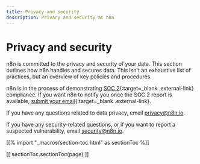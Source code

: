 ```yaml
---
title: Privacy and security
description: Privacy and security at n8n
---
```


# Privacy and security

n8n is committed to the privacy and security of your data. This section outlines how n8n handles and secures data. This isn't an exhaustive list of practices, but an overview of key policies and procedures.

n8n is in the process of demonstrating [SOC 2](https://soc2.co.uk/){:target=_blank .external-link} compliance. If you want n8n to notify you once the SOC 2 report is available, [submit your email](https://n8n-community.typeform.com/to/dMeBAmNE){:target=_blank .external-link}.

If you have any questions related to data privacy, email privacy@n8n.io. 

If you have any security-related questions, or if you want to report a suspected vulnerability, email security@n8n.io.

[[% import "_macros/section-toc.html" as sectionToc %]]

[[ sectionToc.sectionToc(page) ]]


